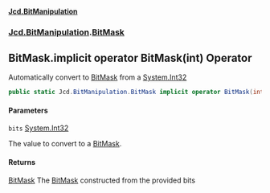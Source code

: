 #### [Jcd.BitManipulation](index.md 'index')
### [Jcd.BitManipulation](Jcd.BitManipulation.md 'Jcd.BitManipulation').[BitMask](Jcd.BitManipulation.BitMask.md 'Jcd.BitManipulation.BitMask')

## BitMask.implicit operator BitMask(int) Operator

Automatically convert to [BitMask](Jcd.BitManipulation.BitMask.md 'Jcd.BitManipulation.BitMask') from a [System.Int32](https://docs.microsoft.com/en-us/dotnet/api/System.Int32 'System.Int32')

```csharp
public static Jcd.BitManipulation.BitMask implicit operator BitMask(int bits);
```
#### Parameters

<a name='Jcd.BitManipulation.BitMask.op_ImplicitJcd.BitManipulation.BitMask(int).bits'></a>

`bits` [System.Int32](https://docs.microsoft.com/en-us/dotnet/api/System.Int32 'System.Int32')

The value to convert to a [BitMask](Jcd.BitManipulation.BitMask.md 'Jcd.BitManipulation.BitMask').

#### Returns
[BitMask](Jcd.BitManipulation.BitMask.md 'Jcd.BitManipulation.BitMask')
The [BitMask](Jcd.BitManipulation.BitMask.md 'Jcd.BitManipulation.BitMask') constructed from the provided bits
